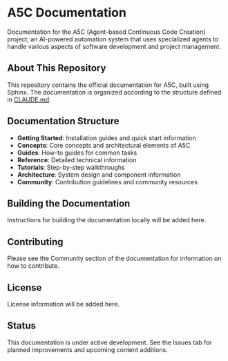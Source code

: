 # A5C Documentation

Documentation for the A5C (Agent-based Continuous Code Creation) project, an AI-powered automation system that uses specialized agents to handle various aspects of software development and project management.

## About This Repository

This repository contains the official documentation for A5C, built using Sphinx. The documentation is organized according to the structure defined in [CLAUDE.md](CLAUDE.md).

## Documentation Structure

- **Getting Started**: Installation guides and quick start information
- **Concepts**: Core concepts and architectural elements of A5C
- **Guides**: How-to guides for common tasks
- **Reference**: Detailed technical information
- **Tutorials**: Step-by-step walkthroughs
- **Architecture**: System design and component information
- **Community**: Contribution guidelines and community resources

## Building the Documentation

Instructions for building the documentation locally will be added here.

## Contributing

Please see the Community section of the documentation for information on how to contribute.

## License

License information will be added here.

## Status

This documentation is under active development. See the Issues tab for planned improvements and upcoming content additions.